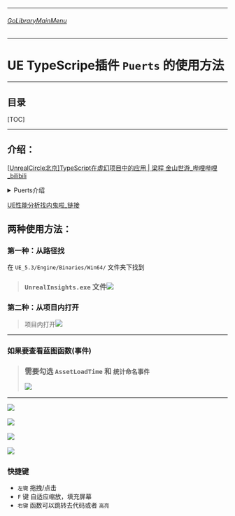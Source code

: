 ___________________________________________________________________________________________
###### [GoLibraryMainMenu](../_LibraryMainMenu_.md)
___________________________________________________________________________________________
# UE  TypeScripe插件 `Puerts` 的使用方法


___________________________________________________________________________________________


## 目录

[TOC]

___________________________________________________________________________________________

## 介绍：

[[UnrealCircle北京\]TypeScript在虚幻项目中的应用 | 梁程 金山世游_哔哩哔哩_bilibili](https://www.bilibili.com/video/BV1ms4y1T7Q7/?spm_id_from=333.880.my_history.page.click&vd_source=9e1e64122d802b4f7ab37bd325a89e6c)

<details>
<summary>Puerts介绍</summary>

>Unreal Insights 是 Unreal Engine 提供的一款功能强大的性能分析工具，专门用于分析、调试和优化 Unreal Engine 4 和 Unreal Engine 5 项目中的各种性能问题。它为开发者提供了详细的性能数据，从而帮助他们识别和解决影响游戏体验的性能瓶颈。
>
>### 和Lua的对比
>
>![image-20240917220016964](./Image/UE_TypeScripe_Puerts/image-20240917220016964.png)
>
>
>
>1. **多线程分析**：
>
> - Unreal Insights 能够记录和显示多线程执行的详细时间线，包括主线程（GameThread）、渲染线程（RenderThread）、RHI 线程（Render Hardware Interface），以及其他自定义线程的活动情况。它能帮助开发者分析每个线程的工作负载，找出性能瓶颈。
>2. **事件时间线**：
> - 通过时间线视图，开发者可以查看整个应用程序在各个时间点上的活动，包括函数调用、任务执行、蓝图事件等。时间线可以按帧显示，并精确到微秒级别，便于深入分析特定的性能问题。
>3. **统计分析**：
> - Unreal Insights 允许用户追踪和分析各种统计数据，包括 CPU 使用率、GPU 使用率、帧时间、内存消耗、网络流量等。这些统计数据可以帮助开发者监控游戏的整体性能，并找出可能需要优化的部分。
>4. **自定义事件和标记**：
> - 开发者可以在代码中添加自定义事件和标记，通过 Unreal Insights 进行详细的性能跟踪。这有助于对特定功能或模块进行深入分析，例如加载时间、动画播放、物理计算等。
>5. **资源加载分析**：
> - Unreal Insights 可以分析资源的加载情况，帮助开发者识别和优化资源加载时间。这对于减少加载时间和提高游戏启动速度尤其重要。
>6. **调用栈追踪**：
> - 工具能够显示各个函数的调用栈信息，帮助开发者了解性能瓶颈是由哪些具体函数或模块导致的。通过展开调用栈，开发者可以看到每个函数的执行时间和调用次数。
>7. **内存使用分析**：
> - Unreal Insights 提供详细的内存使用情况分析，帮助开发者理解内存分配模式和识别内存泄漏问题。
>8. **网络分析**：
> - 对于网络游戏开发，Unreal Insights 还提供了网络流量分析功能，帮助开发者优化网络代码并降低带宽消耗。
>
>### 使用场景
>
>- **优化帧率**：开发者可以通过 Unreal Insights 分析帧时间，并识别出在一帧中耗时较长的任务，从而优化游戏的帧率表现。
>- **多线程调优**：了解各线程的工作负载和调度情况，帮助开发者更好地利用多核 CPU 资源，平衡各线程的负载。
>- **分析蓝图性能**：开发者可以通过工具追踪和分析蓝图事件的性能，识别和优化高消耗的蓝图节点。
>- **资源加载优化**：通过分析资源的加载时间和模式，开发者可以优化游戏的启动时间和关卡切换速度。
>
>### 总结
>
>Unreal Insights 是一款非常全面的性能分析工具，能够帮助 Unreal Engine 开发者深入了解游戏的运行情况，并识别出影响性能的瓶颈。通过它的多线程分析、事件时间线、统计数据追踪等功能，开发者可以精确定位问题所在，并采取针对性的优化措施，提高游戏的整体表现。

------

</details>

[UE性能分析找内鬼啦_链接](https://nvue.dev/article/25)

## 两种使用方法：

### 第一种：从路径找

在 `UE_5.3/Engine/Binaries/Win64/` 文件夹下找到

> ### `UnrealInsights.exe` 文件![](./Image/Unreal_Insights/1.png)



### 第二种：从项目内打开

> 项目内打开![](./Image/Unreal_Insights/2.png)

------

### 如果要查看蓝图函数(事件)

> ### 需要勾选 `AssetLoadTime` 和 `统计命名事件`
>
> ![](./Image/Unreal_Insights/3.png)

------



![](./Image/Unreal_Insights/4.png)

![](./Image/Unreal_Insights/5.png)

![](./Image/Unreal_Insights/6.png)

![](./Image/Unreal_Insights/7.png)

### 快捷键

- `左键` 拖拽/点击
- `F` 键 自适应缩放，填充屏幕
- `右键` 函数可以跳转去代码或者 `高亮`